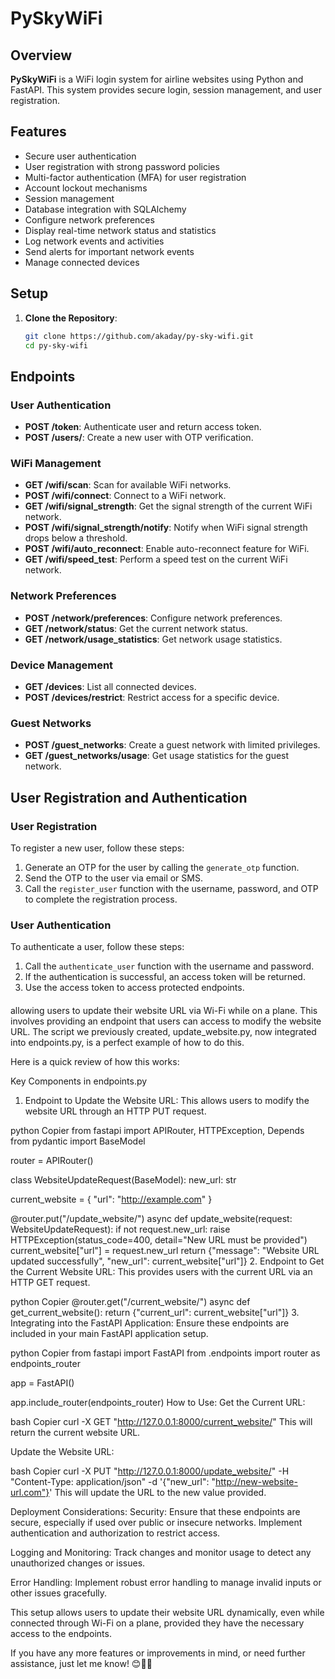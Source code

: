 # PySkyWiFi

## Overview
**PySkyWiFi** is a WiFi login system for airline websites using Python and FastAPI. This system provides secure login, session management, and user registration.

## Features
- Secure user authentication
- User registration with strong password policies
- Multi-factor authentication (MFA) for user registration
- Account lockout mechanisms
- Session management
- Database integration with SQLAlchemy
- Configure network preferences
- Display real-time network status and statistics
- Log network events and activities
- Send alerts for important network events
- Manage connected devices

## Setup
1. **Clone the Repository**:
   ```bash
   git clone https://github.com/akaday/py-sky-wifi.git
   cd py-sky-wifi
   ```

## Endpoints

### User Authentication
- **POST /token**: Authenticate user and return access token.
- **POST /users/**: Create a new user with OTP verification.

### WiFi Management
- **GET /wifi/scan**: Scan for available WiFi networks.
- **POST /wifi/connect**: Connect to a WiFi network.
- **GET /wifi/signal_strength**: Get the signal strength of the current WiFi network.
- **POST /wifi/signal_strength/notify**: Notify when WiFi signal strength drops below a threshold.
- **POST /wifi/auto_reconnect**: Enable auto-reconnect feature for WiFi.
- **GET /wifi/speed_test**: Perform a speed test on the current WiFi network.

### Network Preferences
- **POST /network/preferences**: Configure network preferences.
- **GET /network/status**: Get the current network status.
- **GET /network/usage_statistics**: Get network usage statistics.

### Device Management
- **GET /devices**: List all connected devices.
- **POST /devices/restrict**: Restrict access for a specific device.

### Guest Networks
- **POST /guest_networks**: Create a guest network with limited privileges.
- **GET /guest_networks/usage**: Get usage statistics for the guest network.

## User Registration and Authentication

### User Registration
To register a new user, follow these steps:
1. Generate an OTP for the user by calling the `generate_otp` function.
2. Send the OTP to the user via email or SMS.
3. Call the `register_user` function with the username, password, and OTP to complete the registration process.

### User Authentication
To authenticate a user, follow these steps:
1. Call the `authenticate_user` function with the username and password.
2. If the authentication is successful, an access token will be returned.
3. Use the access token to access protected endpoints.
####
allowing users to update their website URL via Wi-Fi while on a plane. This involves providing an endpoint that users can access to modify the website URL. The script we previously created, update_website.py, now integrated into endpoints.py, is a perfect example of how to do this.

Here is a quick review of how this works:

Key Components in endpoints.py
1. Endpoint to Update the Website URL: This allows users to modify the website URL through an HTTP PUT request.

python
Copier
from fastapi import APIRouter, HTTPException, Depends
from pydantic import BaseModel

router = APIRouter()

class WebsiteUpdateRequest(BaseModel):
    new_url: str

current_website = {
    "url": "http://example.com"
}

@router.put("/update_website/")
async def update_website(request: WebsiteUpdateRequest):
    if not request.new_url:
        raise HTTPException(status_code=400, detail="New URL must be provided")
    current_website["url"] = request.new_url
    return {"message": "Website URL updated successfully", "new_url": current_website["url"]}
2. Endpoint to Get the Current Website URL: This provides users with the current URL via an HTTP GET request.

python
Copier
@router.get("/current_website/")
async def get_current_website():
    return {"current_url": current_website["url"]}
3. Integrating into the FastAPI Application: Ensure these endpoints are included in your main FastAPI application setup.

python
Copier
from fastapi import FastAPI
from .endpoints import router as endpoints_router

app = FastAPI()

app.include_router(endpoints_router)
How to Use:
Get the Current URL:

bash
Copier
curl -X GET "http://127.0.0.1:8000/current_website/"
This will return the current website URL.

Update the Website URL:

bash
Copier
curl -X PUT "http://127.0.0.1:8000/update_website/" -H "Content-Type: application/json" -d '{"new_url": "http://new-website-url.com"}'
This will update the URL to the new value provided.

Deployment Considerations:
Security: Ensure that these endpoints are secure, especially if used over public or insecure networks. Implement authentication and authorization to restrict access.

Logging and Monitoring: Track changes and monitor usage to detect any unauthorized changes or issues.

Error Handling: Implement robust error handling to manage invalid inputs or other issues gracefully.

This setup allows users to update their website URL dynamically, even while connected through Wi-Fi on a plane, provided they have the necessary access to the endpoints.

If you have any more features or improvements in mind, or need further assistance, just let me know! 😊🚀✨
